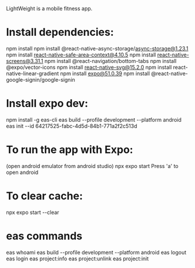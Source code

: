 LightWeight is a mobile fitness app.


# Install dependencies:
npm install
npm install @react-native-async-storage/async-storage@1.23.1
npm install react-native-safe-area-context@4.10.5
npm install react-native-screens@3.31.1
npm install @react-navigation/bottom-tabs
npm install @expo/vector-icons
npm install react-native-svg@15.2.0
npm install react-native-linear-gradient
npm install expo@51.0.39
npm install @react-native-google-signin/google-signin


# Install expo dev: 
npm install -g eas-cli
eas build --profile development --platform android
eas init --id 64217525-fabc-4d5d-84b1-771a2f2c513d


# To run the app with Expo:
(open android emulator from android studio)
npx expo start
Press 'a' to open android

# To clear cache:
npx expo start --clear

# eas commands
eas whoami
eas build --profile development --platform android
eas logout
eas login
eas project:info
eas project:unlink
eas project:init


